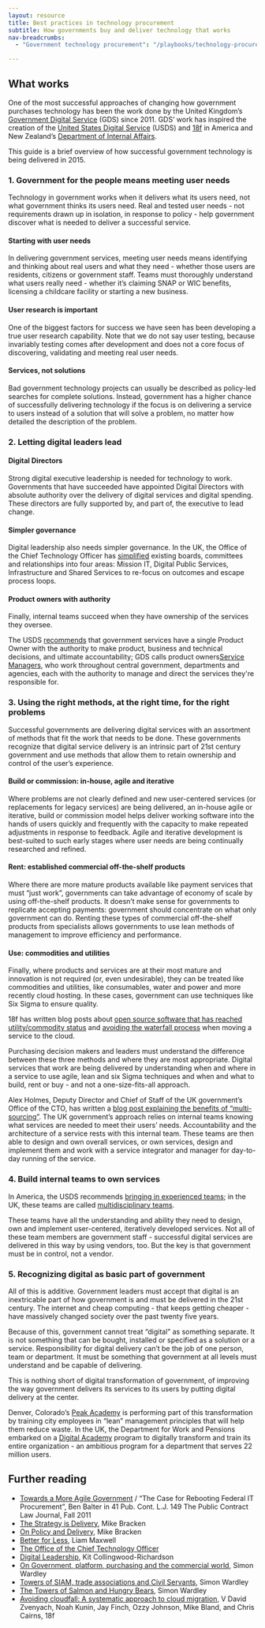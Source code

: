 ```yaml
---
layout: resource
title: Best practices in technology procurement
subtitle: How governments buy and deliver technology that works
nav-breadcrumbs:
  - "Government technology procurement": "/playbooks/technology-procurement/"

---
```


## What works

One of the most successful approaches of changing how government purchases technology has been the work done by the United Kingdom’s [Government Digital Service](https://gds.blog.gov.uk/) (GDS) since 2011. GDS’ work has inspired the creation of the [United States Digital Service](https://www.whitehouse.gov/digital/united-states-digital-service) (USDS) and [18f](https://18f.gsa.gov/) in America and New Zealand’s [Department of Internal Affairs](https://www.govt.nz/about).  

This guide is a brief overview of how successful government technology is being delivered in 2015. 

### 1. Government for the people means meeting user needs

Technology in government works when it delivers what its users need, not what government thinks its users need. Real and tested user needs - not requirements drawn up in isolation, in response to policy - help government discover what is needed to deliver a successful service. 

#### Starting with user needs
In delivering government services, meeting user needs means identifying and thinking about real users and what they need - whether those users are residents, citizens or government staff. Teams must thoroughly understand what users really need - whether it’s claiming SNAP or WIC benefits, licensing a childcare facility or starting a new business. 

#### User research is important
One of the biggest factors for success we have seen has been developing a true user research capability. Note that we do not say user testing, because invariably testing comes after development and does not a core focus of discovering, validating and meeting real user needs. 

#### Services, not solutions
Bad government technology projects can usually be described as policy-led searches for complete solutions. Instead, government has a higher chance of successfully delivering technology if the focus is on delivering a service to users instead of a solution that will solve a problem, no matter how detailed the description of the problem. 


### 2. Letting digital leaders lead

#### Digital Directors
Strong digital executive leadership is needed for technology to work. Governments that have succeeded have appointed Digital Directors with absolute authority over the delivery of digital services and digital spending. These directors are  fully supported by, and part of, the executive to lead change. 

#### Simpler governance
Digital leadership also needs simpler governance. In the UK, the Office of the Chief Technology Officer has [simplified](https://governmenttechnology.blog.gov.uk/2015/03/29/better-for-less/) existing boards, committees and relationships into four areas: Mission IT, Digital Public Services, Infrastructure and Shared Services to re-focus on outcomes and escape process loops. 

#### Product owners with authority
Finally, internal teams succeed when they have ownership of the services they oversee. 

The USDS [recommends](https://playbook.cio.gov/#play6) that government services have a single Product Owner with the authority to make product, business and technical decisions, and ultimate accountability; GDS calls product owners[Service Managers](https://www.gov.uk/service-manual/the-team/service-manager.html), who work throughout central government, departments and agencies, each with the authority to manage and direct the services they're responsible for. 

### 3. Using the right methods, at the right time, for the right problems

Successful governments are delivering digital services with an assortment of methods that fit the work that needs to be done. These governments recognize that digital service delivery is an intrinsic part of 21st century government and use methods that allow them to retain ownership and control of the user’s experience. 

#### Build or commission: in-house, agile and iterative
Where problems are not clearly defined and new user-centered services (or replacements for legacy services) are being delivered, an in-house agile or iterative, build or commission model helps deliver working software into the hands of users quickly and frequently with the capacity to make repeated adjustments in response to feedback. Agile and iterative development is best-suited to such early stages where user needs are being continually researched and refined. 

#### Rent: established commercial off-the-shelf products
Where there are more mature products available like payment services that must “just work”, governments can take advantage of economy of scale by using off-the-shelf products. It doesn’t make sense for governments to replicate accepting payments: government should concentrate on what only government can do. Renting these types of commercial off-the-shelf products from specialists allows governments to use lean methods of management to improve efficiency and performance. 

#### Use: commodities and utilities
Finally, where products and services are at their most mature and innovation is not required (or, even undesirable), they can be treated like commodities and utilities, like consumables, water and power and more recently cloud hosting. In these cases, government can use techniques like Six Sigma to ensure quality. 

18f has written blog posts about [open source software that has reached utility/commodity status](https://18f.gsa.gov/2014/11/26/how-to-use-more-open-source/) and [avoiding the waterfall process](https://18f.gsa.gov/2015/06/22/avoiding-cloudfall/) when moving a service to the cloud. 

Purchasing decision makers and leaders must understand the difference between these three methods and where they are most appropriate. Digital services that work are being delivered by understanding when and where in a service to use agile, lean and six Sigma techniques and when and what to build, rent or buy - and not a one-size-fits-all approach. 

Alex Holmes, Deputy Director and Chief of Staff of the UK government’s Office of the CTO, has written a [blog post explaining the benefits of “multi-sourcing”](https://governmenttechnology.blog.gov.uk/2015/02/18/knocking-down-the-towers-of-siam/). The UK government’s approach relies on internal teams knowing what services are needed to meet their users’ needs. Accountability and the architecture of a service rests with this internal team. These teams are then able to design and own overall services, or own services, design and implement them and work with a service integrator and manager for day-to-day running of the service. 

### 4. Build internal teams to own services

In America, the USDS recommends [bringing in experienced teams](https://playbook.cio.gov/#play7); in the UK, these teams are called [multidisciplinary teams](https://www.gov.uk/service-manual/the-team). 

These teams have all the understanding and ability they need to design, own and implement user-centered, iteratively developed services. Not all of these team members are government staff - successful digital services are delivered in this way by using vendors, too. But the key is that government must be in control, not a vendor. 

### 5. Recognizing digital as basic part of government

All of this is additive. Government leaders must accept that digital is an inextricable part of how government is and must be delivered in the 21st century. The internet and cheap computing - that keeps getting cheaper - have massively changed society over the past twenty five years. 

Because of this, government cannot treat “digital” as something separate. It is not something that can be bought, installed or specified as a solution or a service. Responsibility for digital delivery can’t be the job of one person, team or department. It must be something that government at all levels must understand and be capable of delivering. 

This is nothing short of digital transformation of government, of improving the way government delivers its services to its users by putting digital delivery at the center. 

Denver, Colorado’s [Peak Academy](http://www.denvergov.org/mayor/MayorsOffice/ProgramsInitiatives/DenverPeakPerformance/PeakAcademy/tabid/444380/Default.aspx) is performing part of this transformation by training city employees in “lean” management principles that will help them reduce waste. In the UK, the Department for Work and Pensions embarked on a [Digital Academy](https://dwpdigital.blog.gov.uk/2015/02/24/the-digital-academy-1-year-on-and-going-strong/) program to digitally transform and train its entire organization - an ambitious program for a department that serves 22 million users. 

## Further reading

* [Towards a More Agile Government](http://ben.balter.com/2011/11/29/towards-a-more-agile-government/) / “The Case for Rebooting Federal IT Procurement”, Ben Balter in 41 Pub. Cont. L.J. 149 The Public Contract Law Journal, Fall 2011
* [The Strategy is Delivery](http://mikebracken.com/blog/the-strategy-is-delivery-again/), Mike Bracken
* [On Policy and Delivery](http://mikebracken.com/blog/on-policy-and-delivery/), Mike Bracken
* [Better for Less](https://governmenttechnology.blog.gov.uk/2015/03/29/better-for-less/), Liam Maxwell
* [The Office of the Chief Technology Officer](https://governmenttechnology.blog.gov.uk/about-the-team/)
* [Digital Leadership](https://speakerdeck.com/kitcollingwood/digital-leadership-presentation), Kit Collingwood-Richardson
* [On Government, platform, purchasing and the commercial world](http://blog.gardeviance.org/2015/02/on-government-platform-purchasing-and.html), Simon Wardley
* [Towers of SIAM, trade associations and Civil Servants](http://blog.gardeviance.org/2015/03/towers-of-siam-trade-associations-and.html), Simon Wardley
* [The Towers of Salmon and Hungry Bears](http://blog.gardeviance.org/2015/03/the-towers-of-salmon-and-hungry-bears.html), Simon Wardley
* [Avoiding cloudfall: A systematic approach to cloud migration](https://18f.gsa.gov/2015/06/22/avoiding-cloudfall/), V David Zvenyach, Noah Kunin, Jay Finch, Ozzy Johnson, Mike Bland, and Chris Cairns, 18f